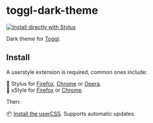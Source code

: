 # toggl-dark-theme

[![Install directly with Stylus](https://img.shields.io/badge/Install%20directly%20with-Stylus-00adad.svg)](toggl-dark-theme.user.css?raw=true)

Dark theme for [Toggl](https://toggl.com).

## Install

A userstyle extension is required, common ones include:

🎨 Stylus for [Firefox](https://addons.mozilla.org/en-US/firefox/addon/styl-us/), [Chrome](https://chrome.google.com/webstore/detail/stylus/clngdbkpkpeebahjckkjfobafhncgmne) or [Opera](https://addons.opera.com/en-gb/extensions/details/stylus/).<br>
🎨 xStyle for [Firefox](https://addons.mozilla.org/firefox/addon/xstyle/) or [Chrome](https://chrome.google.com/webstore/detail/xstyle/hncgkmhphmncjohllpoleelnibpmccpj).

Then:

📦 [Install the userCSS](toggl-dark-theme.user.css?raw=true). Supports automatic updates.
